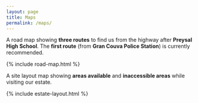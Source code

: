 ```yaml
---
layout: page
title: Maps
permalink: /maps/
---
```


A road map showing **three routes** to find us from the highway after **Preysal High School**. The **first route** (from **Gran Couva Police Station**) is currently recommended.

{% include road-map.html %}

<p></p>
<p></p>

A site layout map showing **areas available** and **inaccessible areas** while visiting our estate.

{% include estate-layout.html %}
